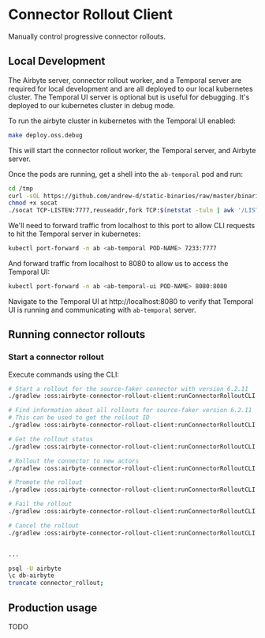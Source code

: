 # Connector Rollout Client

Manually control progressive connector rollouts.

## Local Development
The Airbyte server, connector rollout worker, and a Temporal server are required for local development and are all deployed to our local kubernetes cluster.
The Temporal UI server is optional but is useful for debugging. It's deployed to our kubernetes cluster in debug mode.

To run the airbyte cluster in kubernetes with the Temporal UI enabled:
```sh
make deploy.oss.debug
```
This will start the connector rollout worker, the Temporal server, and Airbyte server.

Once the pods are running, get a shell into the `ab-temporal` pod and run:
```sh
cd /tmp
curl -sOL https://github.com/andrew-d/static-binaries/raw/master/binaries/linux/x86_64/socat
chmod +x socat
./socat TCP-LISTEN:7777,reuseaddr,fork TCP:$(netstat -tuln | awk '/LISTEN/ {print $4}' | cut -d':' -f1 | head -n 1):7233 &
```

We'll need to forward traffic from localhost to this port to allow CLI requests to hit the Temporal server in kubernetes:
```sh
kubectl port-forward -n ab <ab-temporal POD-NAME> 7233:7777
```

And forward traffic from localhost to 8080 to allow us to access the Temporal UI:
```sh
kubectl port-forward -n ab <ab-temporal-ui POD-NAME> 8080:8080
```
Navigate to the Temporal UI at http://localhost:8080 to verify that Temporal UI is running and communicating with `ab-temporal` server.


## Running connector rollouts

### Start a connector rollout

Execute commands using the CLI:
```sh
# Start a rollout for the source-faker connector with version 6.2.11
./gradlew :oss:airbyte-connector-rollout-client:runConnectorRolloutCLI --args="start -d airbyte/source-faker -i 6.2.11 -a dfd88b22-b603-4c3d-aad7-3701784586b1"

# Find information about all rollouts for source-faker version 6.2.11
# This can be used to get the rollout ID
./gradlew :oss:airbyte-connector-rollout-client:runConnectorRolloutCLI --args="find -d airbyte/source-faker -i 6.2.11 -a dfd88b22-b603-4c3d-aad7-3701784586b1"

# Get the rollout status
./gradlew :oss:airbyte-connector-rollout-client:runConnectorRolloutCLI --args="get -d airbyte/source-faker -i 6.2.11 -a dfd88b22-b603-4c3d-aad7-3701784586b1 -r d584520a-1127-4524-a357-52903c58477c"

# Rollout the connector to new actors
./gradlew :oss:airbyte-connector-rollout-client:runConnectorRolloutCLI --args="rollout -d airbyte/source-faker -i 6.2.10 -a dfd88b22-b603-4c3d-aad7-3701784586b1 -r e74f0ae2-1e1f-438f-95e7-9a40ae9ea63d -c a1d07f1a-5dc0-43c9-b938-decc4511e522,b2e1802b-9df1-33b8-6a44-1122adf1e413"

# Promote the rollout
./gradlew :oss:airbyte-connector-rollout-client:runConnectorRolloutCLI --args="promote -d airbyte/source-faker -i 6.2.11 -a dfd88b22-b603-4c3d-aad7-3701784586b1 -r d584520a-1127-4524-a357-52903c58477c"

# Fail the rollout
./gradlew :oss:airbyte-connector-rollout-client:runConnectorRolloutCLI --args="fail -d airbyte/source-faker -i 6.2.11 -a dfd88b22-b603-4c3d-aad7-3701784586b1 -r d584520a-1127-4524-a357-52903c58477c"

# Cancel the rollout
./gradlew :oss:airbyte-connector-rollout-client:runConnectorRolloutCLI --args="cancel -d airbyte/source-faker -i 6.2.11 -a dfd88b22-b603-4c3d-aad7-3701784586b1 -r d584520a-1127-4524-a357-52903c58477c"


...
```

```sh
psql -U airbyte
\c db-airbyte
truncate connector_rollout;
```

## Production usage

TODO
